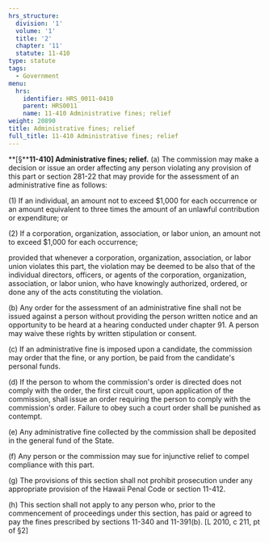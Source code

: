 ```yaml
---
hrs_structure:
  division: '1'
  volume: '1'
  title: '2'
  chapter: '11'
  statute: 11-410
type: statute
tags:
  - Government
menu:
  hrs:
    identifier: HRS_0011-0410
    parent: HRS0011
    name: 11-410 Administrative fines; relief
weight: 20890
title: Administrative fines; relief
full_title: 11-410 Administrative fines; relief
---
```

**[§****11-410] Administrative fines; relief.** (a) The commission may make a decision or issue an order affecting any person violating any provision of this part or section 281-22 that may provide for the assessment of an administrative fine as follows:

(1) If an individual, an amount not to exceed $1,000 for each occurrence or an amount equivalent to three times the amount of an unlawful contribution or expenditure; or

(2) If a corporation, organization, association, or labor union, an amount not to exceed $1,000 for each occurrence;

provided that whenever a corporation, organization, association, or labor union violates this part, the violation may be deemed to be also that of the individual directors, officers, or agents of the corporation, organization, association, or labor union, who have knowingly authorized, ordered, or done any of the acts constituting the violation.

(b) Any order for the assessment of an administrative fine shall not be issued against a person without providing the person written notice and an opportunity to be heard at a hearing conducted under chapter 91\. A person may waive these rights by written stipulation or consent.

(c) If an administrative fine is imposed upon a candidate, the commission may order that the fine, or any portion, be paid from the candidate's personal funds.

(d) If the person to whom the commission's order is directed does not comply with the order, the first circuit court, upon application of the commission, shall issue an order requiring the person to comply with the commission's order. Failure to obey such a court order shall be punished as contempt.

(e) Any administrative fine collected by the commission shall be deposited in the general fund of the State.

(f) Any person or the commission may sue for injunctive relief to compel compliance with this part.

(g) The provisions of this section shall not prohibit prosecution under any appropriate provision of the Hawaii Penal Code or section 11-412.

(h) This section shall not apply to any person who, prior to the commencement of proceedings under this section, has paid or agreed to pay the fines prescribed by sections 11-340 and 11-391(b). [L 2010, c 211, pt of §2]